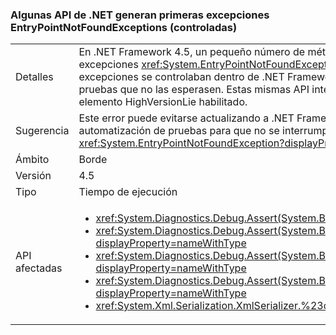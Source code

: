### <a name="some-net-apis-cause-first-chance-handled-entrypointnotfoundexceptions"></a>Algunas API de .NET generan primeras excepciones EntryPointNotFoundExceptions (controladas)

|   |   |
|---|---|
|Detalles|En .NET Framework 4.5, un pequeño número de métodos de .NET comenzaron a iniciar primeras excepciones <xref:System.EntryPointNotFoundException?displayProperty=name>. Estas primeras excepciones se controlaban dentro de .NET Framework, pero podían interrumpir la automatización de pruebas que no las esperasen. Estas mismas API interrumpen algunos escenarios de ApiVerifier con el elemento HighVersionLie habilitado.|
|Sugerencia|Este error puede evitarse actualizando a .NET Framework 4.5.1. Como alternativa, se puede actualizar la automatización de pruebas para que no se interrumpa con las primeras excepciones <xref:System.EntryPointNotFoundException?displayProperty=name>.|
|Ámbito|Borde|
|Versión|4.5|
|Tipo|Tiempo de ejecución|
|API afectadas|<ul><li><xref:System.Diagnostics.Debug.Assert(System.Boolean)?displayProperty=nameWithType></li><li><xref:System.Diagnostics.Debug.Assert(System.Boolean,System.String)?displayProperty=nameWithType></li><li><xref:System.Diagnostics.Debug.Assert(System.Boolean,System.String,System.String)?displayProperty=nameWithType></li><li><xref:System.Diagnostics.Debug.Assert(System.Boolean,System.String,System.String,System.Object[])?displayProperty=nameWithType></li><li><xref:System.Xml.Serialization.XmlSerializer.%23ctor(System.Type)?displayProperty=nameWithType></li></ul>|

